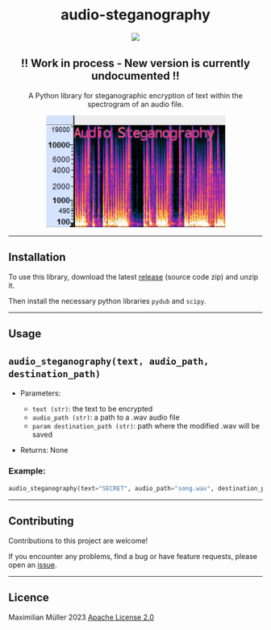 <h1 align="center">
audio-steganography
</h1>

<p align="center">
<a href="https://github.com/maxmmueller/audio-steganography/blob/main/LICENSE"><img src="https://img.shields.io/badge/license-Apache%202-blue"/></a>
</p>


<h2 align="center">!! Work in process - New version is currently undocumented !!</h2>

<p align="center">A Python library for steganographic encryption of text within the spectrogram of an audio file.</p>


<p align="center">
<img src="images/screenshot.jpg">
</p>

---
## Installation
To use this library, download the latest [release](https://github.com/maxmmueller/audio-steganography/releases/latest) (source code zip) and unzip it.

Then install the necessary python libraries `pydub` and `scipy`.

---
## Usage 

## `audio_steganography(text, audio_path, destination_path)`

- Parameters:
  - `text (str)`: the text to be encrypted
  - `audio_path (str)`: a path to a .wav audio file
  - `param destination_path (str)`: path where the modified .wav will be saved


- Returns: None
### Example:

```python
audio_steganography(text="SECRET", audio_path="song.wav", destination_path="encrypted.wav")
```

---
## Contributing
Contributions to this project are welcome!

If you encounter any problems, find a bug or have feature requests, please open an [issue](https://github.com/maxmmueller/audio-steganography/issues/new).

---
## Licence
Maximilian Müller 2023 [Apache License 2.0](LICENSE)
